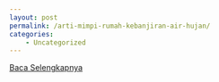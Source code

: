 ```yaml
---
layout: post
permalink: /arti-mimpi-rumah-kebanjiran-air-hujan/
categories:
    - Uncategorized
---
```


[Baca Selengkapnya](/01)